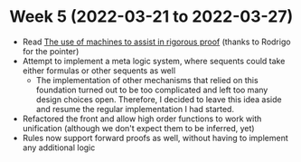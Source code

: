 Week 5 (2022-03-21 to 2022-03-27)
===

* Read [The use of machines to assist in rigorous proof](https://www.jstor.org/stable/pdf/37442.pdf)
  (thanks to Rodrigo for the pointer)
* Attempt to implement a meta logic system, where sequents could take either formulas
  or other sequents as well
  * The implementation of other mechanisms that relied on this foundation turned out to be
    too complicated and left too many design choices open. Therefore, I decided to leave this
    idea aside and resume the regular implementation I had started.
* Refactored the front and allow high order functions to work with unification (although
  we don't expect them to be inferred, yet)
* Rules now support forward proofs as well, without having to implement any additional logic
